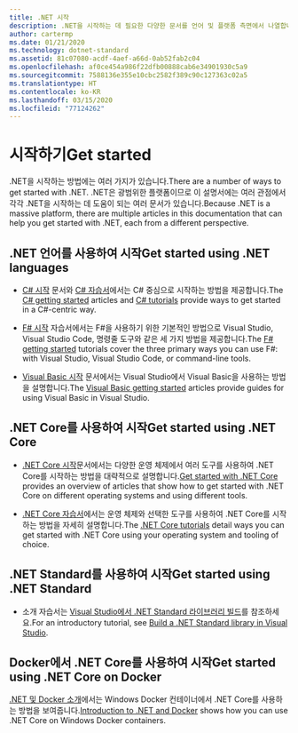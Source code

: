 ```yaml
---
title: .NET 시작
description: .NET을 시작하는 데 필요한 다양한 문서를 언어 및 플랫폼 측면에서 나열합니다.
author: cartermp
ms.date: 01/21/2020
ms.technology: dotnet-standard
ms.assetid: 81c07080-acdf-4aef-a66d-0ab52fab2c04
ms.openlocfilehash: af0ce454a986f22dfb00888cab6e34901930c5a9
ms.sourcegitcommit: 7588136e355e10cbc2582f389c90c127363c02a5
ms.translationtype: HT
ms.contentlocale: ko-KR
ms.lasthandoff: 03/15/2020
ms.locfileid: "77124262"
---
```

# <a name="get-started"></a><span data-ttu-id="59111-103">시작하기</span><span class="sxs-lookup"><span data-stu-id="59111-103">Get started</span></span>

<span data-ttu-id="59111-104">.NET을 시작하는 방법에는 여러 가지가 있습니다.</span><span class="sxs-lookup"><span data-stu-id="59111-104">There are a number of ways to get started with .NET.</span></span> <span data-ttu-id="59111-105">.NET은 광범위한 플랫폼이므로 이 설명서에는 여러 관점에서 각각 .NET을 시작하는 데 도움이 되는 여러 문서가 있습니다.</span><span class="sxs-lookup"><span data-stu-id="59111-105">Because .NET is a massive platform, there are multiple articles in this documentation that can help you get started with .NET, each from a different perspective.</span></span>

## <a name="get-started-using-net-languages"></a><span data-ttu-id="59111-106">.NET 언어를 사용하여 시작</span><span class="sxs-lookup"><span data-stu-id="59111-106">Get started using .NET languages</span></span>

* <span data-ttu-id="59111-107">[C# 시작](../csharp/getting-started/index.md) 문서와 [C# 자습서](../csharp/tutorials/index.md)에서는 C# 중심으로 시작하는 방법을 제공합니다.</span><span class="sxs-lookup"><span data-stu-id="59111-107">The [C# getting started](../csharp/getting-started/index.md) articles and [C# tutorials](../csharp/tutorials/index.md) provide ways to get started in a C#-centric way.</span></span>

* <span data-ttu-id="59111-108">[F# 시작](../fsharp/get-started/index.md) 자습서에서는 F#을 사용하기 위한 기본적인 방법으로 Visual Studio, Visual Studio Code, 명령줄 도구와 같은 세 가지 방법을 제공합니다.</span><span class="sxs-lookup"><span data-stu-id="59111-108">The [F# getting started](../fsharp/get-started/index.md) tutorials cover the three primary ways you can use F#: with Visual Studio, Visual Studio Code, or command-line tools.</span></span>

* <span data-ttu-id="59111-109">[Visual Basic 시작](../visual-basic/getting-started/index.md) 문서에서는 Visual Studio에서 Visual Basic을 사용하는 방법을 설명합니다.</span><span class="sxs-lookup"><span data-stu-id="59111-109">The [Visual Basic getting started](../visual-basic/getting-started/index.md) articles provide guides for using Visual Basic in Visual Studio.</span></span>

## <a name="get-started-using-net-core"></a><span data-ttu-id="59111-110">.NET Core를 사용하여 시작</span><span class="sxs-lookup"><span data-stu-id="59111-110">Get started using .NET Core</span></span>

* <span data-ttu-id="59111-111">[.NET Core 시작](../core/get-started.md)문서에서는 다양한 운영 체제에서 여러 도구를 사용하여 .NET Core를 시작하는 방법을 대략적으로 설명합니다.</span><span class="sxs-lookup"><span data-stu-id="59111-111">[Get started with .NET Core](../core/get-started.md) provides an overview of articles that show how to get started with .NET Core on different operating systems and using different tools.</span></span>

* <span data-ttu-id="59111-112">[.NET Core 자습서](../core/tutorials/index.md)에서는 운영 체제와 선택한 도구를 사용하여 .NET Core를 시작하는 방법을 자세히 설명합니다.</span><span class="sxs-lookup"><span data-stu-id="59111-112">The [.NET Core tutorials](../core/tutorials/index.md) detail ways you can get started with .NET Core using your operating system and tooling of choice.</span></span>

## <a name="get-started-using-net-standard"></a><span data-ttu-id="59111-113">.NET Standard를 사용하여 시작</span><span class="sxs-lookup"><span data-stu-id="59111-113">Get started using .NET Standard</span></span>

* <span data-ttu-id="59111-114">소개 자습서는 [Visual Studio에서 .NET Standard 라이브러리 빌드](../core/tutorials/library-with-visual-studio.md)를 참조하세요.</span><span class="sxs-lookup"><span data-stu-id="59111-114">For an introductory tutorial, see [Build a .NET Standard library in Visual Studio](../core/tutorials/library-with-visual-studio.md).</span></span>

## <a name="get-started-using-net-core-on-docker"></a><span data-ttu-id="59111-115">Docker에서 .NET Core를 사용하여 시작</span><span class="sxs-lookup"><span data-stu-id="59111-115">Get started using .NET Core on Docker</span></span>

<span data-ttu-id="59111-116">[.NET 및 Docker 소개](../core/docker/introduction.md)에서는 Windows Docker 컨테이너에서 .NET Core를 사용하는 방법을 보여줍니다.</span><span class="sxs-lookup"><span data-stu-id="59111-116">[Introduction to .NET and Docker](../core/docker/introduction.md) shows how you can use .NET Core on Windows Docker containers.</span></span>

